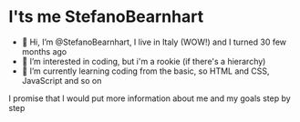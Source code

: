 <html>
<h1>I'ts me StefanoBearnhart</h1>

<ul>
<li>👋 Hi, I’m @StefanoBearnhart, I live in Italy (WOW!) and I turned 30 few months ago</li> 
<li>👀 I’m interested in coding, but i'm a rookie (if there's a hierarchy)</li>
<li>🌱 I’m currently learning coding from the basic, so HTML and CSS, JavaScript and so on</li> 
</ul>

<p>I promise that I would put more information about me and my goals step by step</p>
